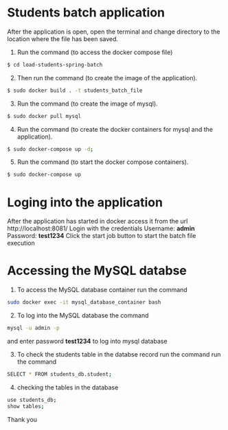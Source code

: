 # Students batch application
After the application is open, open the terminal and change directory to the location where the file has been saved.
1. Run the command (to access the docker compose file)
```sh
$ cd load-students-spring-batch
```
2. Then run the command (to create the image of the application).
```sh
$ sudo docker build . -t students_batch_file
```
3. Run the command (to create the image of mysql).
```sh
$ sudo docker pull mysql
```
4. Run the command (to create the docker containers for mysql and the application).
```sh
$ sudo docker-compose up -d;
```
5. Run the command (to start the docker compose containers).
```sh
$ sudo docker-compose up
```
# Loging into the application
After the application has started in docker access it from the url http://localhost:8081/
Login with the credentials 
Username: **admin**
Password: **test1234**
Click the start job button to start the batch file execution
# Accessing the MySQL databse
1. To access the MySQL database container run the command 
```sh
sudo docker exec -it mysql_database_container bash
```
2. To log into the MySQL database the command
```sh
mysql -u admin -p 
```
and enter password **test1234** to log into mysql database

3. To check the  students table in the databse record run the command 
run the command 
```sh
SELECT * FROM students_db.student;
```
4. checking the tables in the database 
```sh
use students_db;
show tables;
```
Thank you
